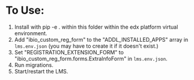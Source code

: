 # To Use:

1. Install with pip -e . within this folder within the edx platform virtual environment.
2. Add "ibio_custom_reg_form" to the "ADDL_INSTALLED_APPS" array in `lms.env.json` (you may have to create it if it doesn't exist.)
3. Set "REGISTRATION_EXTENSION_FORM" to "ibio_custom_reg_form.forms.ExtraInfoForm" in `lms.env.json`.
4. Run migrations.
5. Start/restart the LMS.
